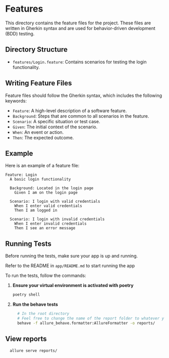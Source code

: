 # Features

This directory contains the feature files for the project. These files are written in Gherkin syntax and are used for behavior-driven development (BDD) testing.

## Directory Structure

- `features/Login.feature`: Contains scenarios for testing the login functionality.

## Writing Feature Files

Feature files should follow the Gherkin syntax, which includes the following keywords:
- `Feature`: A high-level description of a software feature.
- `Background`: Steps that are common to all scenarios in the feature.
- `Scenario`: A specific situation or test case.
- `Given`: The initial context of the scenario.
- `When`: An event or action.
- `Then`: The expected outcome.

## Example

Here is an example of a feature file:

```gherkin
Feature: Login
  A basic login functionality

  Background: Located in the login page
    Given I am on the login page

  Scenario: I login with valid credentials
    When I enter valid credentials
    Then I am logged in

  Scenario: I login with invalid credentials
    When I enter invalid credentials
    Then I see an error message
```

## Running Tests

Before running the tests, make sure your app is up and running.

Refer to the README in `app/README.md` to start running the app

To run the tests, follow the commands:

1. **Ensure your virtual environment is activated with poetry**
    ```sh
    poetry shell
    ```
2. **Run the behave tests**
    ```sh
      # In the root directory
      # Feel free to change the name of the report folder to whatever you like
      behave -f allure_behave.formatter:AllureFormatter -o reports/
    ```

## View reports

```sh
  allure serve reports/
```